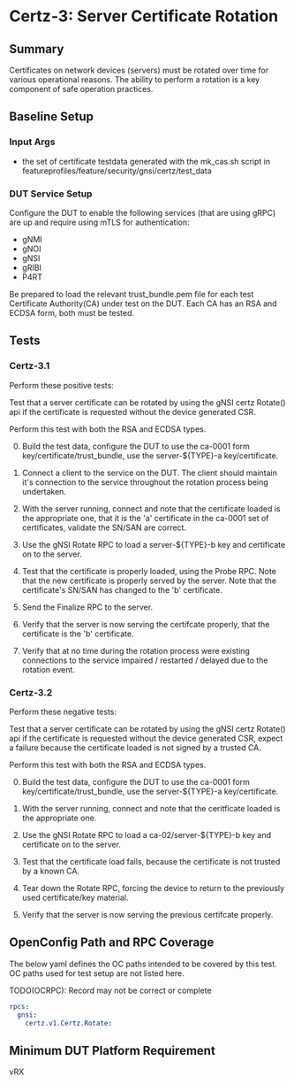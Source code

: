 # Certz-3: Server Certificate Rotation

## Summary

Certificates on network devices (servers) must be rotated over time for various
operational reasons. The ability to perform a rotation is a key component of
safe operation practices.

## Baseline Setup

### Input Args

   * the set of certificate testdata generated with the mk_cas.sh script
   in featureprofiles/feature/security/gnsi/certz/test_data

### DUT Service Setup

Configure the DUT to enable the following services (that are using gRPC) are up
and require using mTLS for authentication:

   * gNMI
   * gNOI
   * gNSI
   * gRIBI
   * P4RT

Be prepared to load the relevant trust_bundle.pem file for each test Certificate
Authority(CA) under test on the DUT. Each CA has an RSA and ECDSA form, both
must be tested.

## Tests

### Certz-3.1

Perform these positive tests:

Test that a server certificate can be rotated by using the gNSI certz Rotate()
api if the certificate is requested without the device generated CSR.

Perform this test with both the RSA and ECDSA types.

   0) Build the test data, configure the DUT to use the ca-0001 form
      key/certificate/trust_bundle, use the server-${TYPE}-a key/certificate.

   1) Connect a client to the service on the DUT. The client should maintain
      it's connection to the service throughout the rotation process being
      undertaken.

   2) With the server running, connect and note that the certificate loaded
      is the appropriate one, that it is the 'a' certificate in the ca-0001
      set of certificates, validate the SN/SAN are correct.

   3) Use the gNSI Rotate RPC to load a server-${TYPE}-b key and certificate
      on to the server.

   4) Test that the certificate is properly loaded, using the Probe RPC.
      Note that the new certificate is properly served by the server. Note
      that the certificate's SN/SAN has changed to the 'b' certificate.

   5) Send the Finalize RPC to the server.

   6) Verify that the server is now serving the certifcate properly, that
      the certificate is the 'b' certificate.

   7) Verify that at no time during the rotation process were existing
      connections to the service impaired / restarted / delayed due to
      the rotation event.


### Certz-3.2

Perform these negative tests:

Test that a server certificate can be rotated by using the gNSI certz Rotate()
api if the certificate is requested without the device generated CSR, expect a
failure because the certificate loaded is not signed by a trusted CA.

Perform this test with both the RSA and ECDSA types.

   0) Build the test data, configure the DUT to use the ca-0001 form
      key/certificate/trust_bundle, use the server-${TYPE}-a key/certificate.

   1) With the server running, connect and note that the ceritficate loaded
      is the appropriate one.

   2) Use the gNSI Rotate RPC to load a ca-02/server-${TYPE}-b key and
      certificate on to the server.

   3) Test that the certificate load fails, because the certificate is not
      trusted by a known CA.

   4) Tear down the Rotate RPC, forcing the device to return to the
      previously used certificate/key material.

   5) Verify that the server is now serving the previous certifcate properly.



## OpenConfig Path and RPC Coverage

The below yaml defines the OC paths intended to be covered by this test.  OC paths used for test setup are not listed here.

TODO(OCRPC): Record may not be correct or complete

```yaml
rpcs:
  gnsi:
    certz.v1.Certz.Rotate:
```

## Minimum DUT Platform Requirement

vRX
